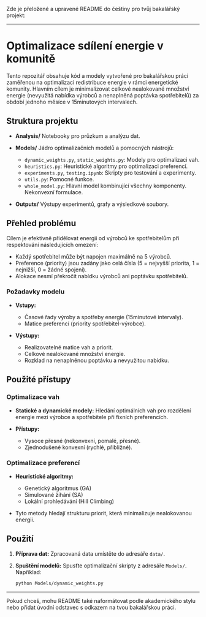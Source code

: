 Zde je přeložené a upravené README do češtiny pro tvůj bakalářský projekt:

---

# Optimalizace sdílení energie v komunitě

Tento repozitář obsahuje kód a modely vytvořené pro bakalářskou práci zaměřenou na optimalizaci redistribuce energie v rámci energetické komunity. Hlavním cílem je minimalizovat celkové nealokované množství energie (nevyužitá nabídka výrobců a nenaplněná poptávka spotřebitelů) za období jednoho měsíce v 15minutových intervalech.

## Struktura projektu

* **Analysis/**
  Notebooky pro průzkum a analýzu dat.
* **Models/**
  Jádro optimalizačních modelů a pomocných nástrojů:

  * `dynamic_weights.py`, `static_weights.py`: Modely pro optimalizaci vah.
  * `heuristics.py`: Heuristické algoritmy pro optimalizaci preferencí.
  * `experiments.py`, `testing.ipynb`: Skripty pro testování a experimenty.
  * `utils.py`: Pomocné funkce.
  * `whole_model.py`: Hlavní model kombinující všechny komponenty. Nekonvexní formulace.
* **Outputs/**
  Výstupy experimentů, grafy a výsledkové soubory.

## Přehled problému

Cílem je efektivně přidělovat energii od výrobců ke spotřebitelům při respektování následujících omezení:

* Každý spotřebitel může být napojen maximálně na 5 výrobců.
* Preference (priority) jsou zadány jako celá čísla (5 = nejvyšší priorita, 1 = nejnižší, 0 = žádné spojení).
* Alokace nesmí překročit nabídku výrobců ani poptávku spotřebitelů.

### Požadavky modelu

* **Vstupy:**

  * Časové řady výroby a spotřeby energie (15minutové intervaly).
  * Matice preferencí (priority spotřebitel-výrobce).
* **Výstupy:**

  * Realizovatelné matice vah a priorit.
  * Celkové nealokované množství energie.
  * Rozklad na nenaplněnou poptávku a nevyužitou nabídku.

## Použité přístupy

### Optimalizace vah

* **Statické a dynamické modely:**
  Hledání optimálních vah pro rozdělení energie mezi výrobce a spotřebitele při fixních preferencích.
* **Přístupy:**

  * Vysoce přesné (nekonvexní, pomalé, přesné).
  * Zjednodušené konvexní (rychlé, přibližné).

### Optimalizace preferencí

* **Heuristické algoritmy:**

  * Genetický algoritmus (GA)
  * Simulované žíhání (SA)
  * Lokální prohledávání (Hill Climbing)
* Tyto metody hledají strukturu priorit, která minimalizuje nealokovanou energii.

## Použití

1. **Příprava dat:**
   Zpracovaná data umístěte do adresáře `data/`.
2. **Spuštění modelů:**
   Spusťte optimalizační skripty z adresáře `Models/`. Například:

   ```sh
   python Models/dynamic_weights.py
   ```

---

Pokud chceš, mohu README také naformátovat podle akademického stylu nebo přidat úvodní odstavec s odkazem na tvou bakalářskou práci.

